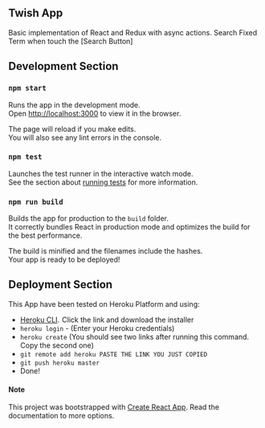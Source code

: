 ## Twish App

Basic implementation of React and Redux with async actions. Search Fixed Term when touch the [Search Button]

## Development Section

### `npm start`

Runs the app in the development mode.<br>
Open [http://localhost:3000](http://localhost:3000) to view it in the browser.

The page will reload if you make edits.<br>
You will also see any lint errors in the console.

### `npm test`

Launches the test runner in the interactive watch mode.<br>
See the section about [running tests](#running-tests) for more information.

### `npm run build`

Builds the app for production to the `build` folder.<br>
It correctly bundles React in production mode and optimizes the build for the best performance.

The build is minified and the filenames include the hashes.<br>
Your app is ready to be deployed!

## Deployment Section

This App have been tested on Heroku Platform and using:

- [Heroku CLI](https://devcenter.heroku.com/articles/heroku-cli).  Click the link and download the installer
- `heroku login` - (Enter your Heroku credentials)
- `heroku create` (You should see two links after running this command. Copy the second one)
- `git remote add heroku PASTE THE LINK YOU JUST COPIED`
- `git push heroku master`
- Done!

#### Note

This project was bootstrapped with [Create React App](https://github.com/facebookincubator/create-react-app). Read the documentation to more options.
